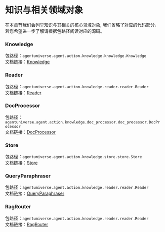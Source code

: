 # 知识与相关领域对象
在本章节我们会列举知识与其相关的核心领域对象, 我们省略了对应的代码部分，若您希望进一步了解请根据包路径阅读对应的源码。

### Knowledge
包路径：`agentuniverse.agent.action.knowledge.knowledge.Knowledge`  
文档链接：[Knowledge](知识定义与使用.md)

### Reader
包路径：`agentuniverse.agent.action.knowledge.reader.reader.Reader`  
文档链接：[Reader](Reader.md)

### DocProcessor
包路径：`agentuniverse.agent.action.knowledge.doc_processor.doc_processor.DocProcessor`  
文档链接：[DocProcessor](DocProcessor.md)

### Store
包路径：`agentuniverse.agent.action.knowledge.store.store.Store`  
文档链接：[Store](Store.md)

### QueryParaphraser
包路径：`agentuniverse.agent.action.knowledge.reader.reader.Reader`  
文档链接：[QueryParaphraser](QueryParaphraser.md)

### RagRouter
包路径：`agentuniverse.agent.action.knowledge.reader.reader.Reader`  
文档链接：[RagRouter](RagRouter.md)
